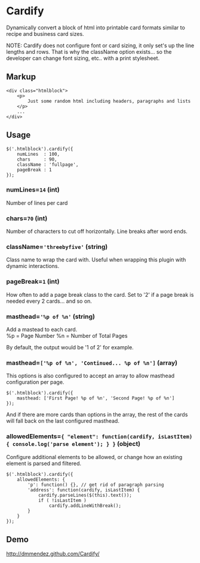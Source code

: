 Cardify
=======

Dynamically convert a block of html into printable card formats similar to recipe and business card sizes.

NOTE: Cardify does not configure font or card sizing, it only set's up the line lengths and rows.  That is why the className option exists... so the developer can change font sizing, etc.. with a print stylesheet.

## Markup
```
<div class="htmlblock">
    <p>
        Just some random html including headers, paragraphs and lists
    </p>
    ...
</div>
```

## Usage
```
$('.htmlblock').cardify({
    numLines  : 100,
    chars     : 90,
    className : 'fullpage',
    pageBreak : 1
});
```

### numLines=`14` (int)
Number of lines per card

### chars=`70` (int)
Number of characters to cut off horizontally.  Line breaks after word ends.

### className=`'threebyfive'` (string)
Class name to wrap the card with.  Useful when wrapping this plugin with dynamic interactions.

### pageBreak=`1` (int)
How often to add a page break class to the card.  Set to '2' if a page break is needed every 2 cards... and so on.

### masthead=`'%p of %n'` (string)
Add a mastead to each card.  
    %p = Page Number
    %n = Number of Total Pages

By default, the output would be '1 of 2' for example. 

### masthead=`['%p of %n', 'Continued... %p of %n']` (array)
This options is also configured to accept an array to allow masthead configuration per page.

```
$('.htmlblock').cardify({
    masthead: ['First Page! %p of %n', 'Second Page! %p of %n']
});
```
And if there are more cards than options in the array, the rest of the cards will fall back on the last configured masthead.

### allowedElements=`{ "element": function(cardify, isLastItem) { console.log('parse element'); } }` (object)
Configure additional elements to be allowed, or change how an existing element is parsed and filtered.  

```
$('.htmlblock').cardify({
    allowedElements: {
        'p': function() {}, // get rid of paragraph parsing
        'address': function(cardify, isLastItem) {
            cardify.parseLines($(this).text());
            if ( !isLastItem ) 
                cardify.addLineWithBreak();
        }
    }
});
```
## Demo
http://dmmendez.github.com/Cardify/